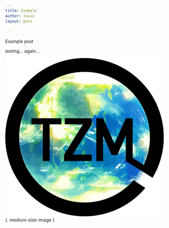 ```yaml
---
title: Example
author: Juuso
layout: post

---
```

Example post

testing... again...

![TZM logo](/assets/TZMLogo.png){. medium-size-image }